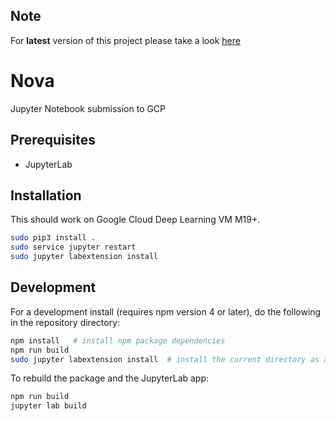 ## Note
For **latest** version of this project please take a look [here](https://github.com/GoogleCloudPlatform/ai-platform-samples/tree/master/notebooks/nova-jupyterlab-extensions)

# Nova

Jupyter Notebook submission to GCP


## Prerequisites

* JupyterLab

## Installation

This should work on Google Cloud Deep Learning VM M19+.

```bash
sudo pip3 install .
sudo service jupyter restart
sudo jupyter labextension install
```

## Development

For a development install (requires npm version 4 or later), do the following in the repository directory:

```bash
npm install   # install npm package dependencies
npm run build 
sudo jupyter labextension install  # install the current directory as an extension
```

To rebuild the package and the JupyterLab app:

```bash
npm run build
jupyter lab build
```

